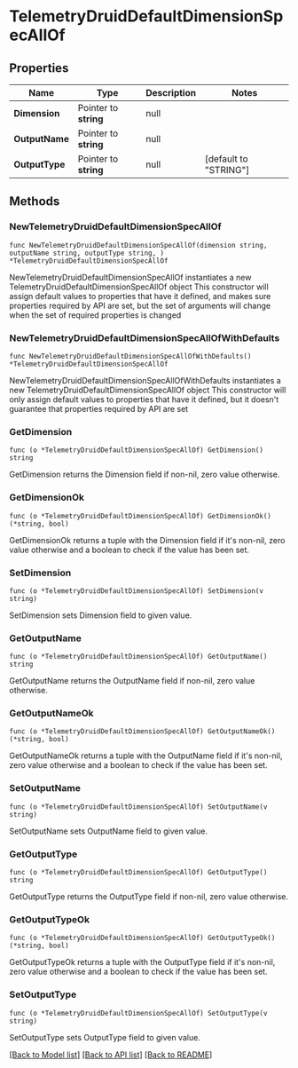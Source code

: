 # TelemetryDruidDefaultDimensionSpecAllOf

## Properties

Name | Type | Description | Notes
------------ | ------------- | ------------- | -------------
**Dimension** | Pointer to **string** | null | 
**OutputName** | Pointer to **string** | null | 
**OutputType** | Pointer to **string** | null | [default to "STRING"]

## Methods

### NewTelemetryDruidDefaultDimensionSpecAllOf

`func NewTelemetryDruidDefaultDimensionSpecAllOf(dimension string, outputName string, outputType string, ) *TelemetryDruidDefaultDimensionSpecAllOf`

NewTelemetryDruidDefaultDimensionSpecAllOf instantiates a new TelemetryDruidDefaultDimensionSpecAllOf object
This constructor will assign default values to properties that have it defined,
and makes sure properties required by API are set, but the set of arguments
will change when the set of required properties is changed

### NewTelemetryDruidDefaultDimensionSpecAllOfWithDefaults

`func NewTelemetryDruidDefaultDimensionSpecAllOfWithDefaults() *TelemetryDruidDefaultDimensionSpecAllOf`

NewTelemetryDruidDefaultDimensionSpecAllOfWithDefaults instantiates a new TelemetryDruidDefaultDimensionSpecAllOf object
This constructor will only assign default values to properties that have it defined,
but it doesn't guarantee that properties required by API are set

### GetDimension

`func (o *TelemetryDruidDefaultDimensionSpecAllOf) GetDimension() string`

GetDimension returns the Dimension field if non-nil, zero value otherwise.

### GetDimensionOk

`func (o *TelemetryDruidDefaultDimensionSpecAllOf) GetDimensionOk() (*string, bool)`

GetDimensionOk returns a tuple with the Dimension field if it's non-nil, zero value otherwise
and a boolean to check if the value has been set.

### SetDimension

`func (o *TelemetryDruidDefaultDimensionSpecAllOf) SetDimension(v string)`

SetDimension sets Dimension field to given value.


### GetOutputName

`func (o *TelemetryDruidDefaultDimensionSpecAllOf) GetOutputName() string`

GetOutputName returns the OutputName field if non-nil, zero value otherwise.

### GetOutputNameOk

`func (o *TelemetryDruidDefaultDimensionSpecAllOf) GetOutputNameOk() (*string, bool)`

GetOutputNameOk returns a tuple with the OutputName field if it's non-nil, zero value otherwise
and a boolean to check if the value has been set.

### SetOutputName

`func (o *TelemetryDruidDefaultDimensionSpecAllOf) SetOutputName(v string)`

SetOutputName sets OutputName field to given value.


### GetOutputType

`func (o *TelemetryDruidDefaultDimensionSpecAllOf) GetOutputType() string`

GetOutputType returns the OutputType field if non-nil, zero value otherwise.

### GetOutputTypeOk

`func (o *TelemetryDruidDefaultDimensionSpecAllOf) GetOutputTypeOk() (*string, bool)`

GetOutputTypeOk returns a tuple with the OutputType field if it's non-nil, zero value otherwise
and a boolean to check if the value has been set.

### SetOutputType

`func (o *TelemetryDruidDefaultDimensionSpecAllOf) SetOutputType(v string)`

SetOutputType sets OutputType field to given value.



[[Back to Model list]](../README.md#documentation-for-models) [[Back to API list]](../README.md#documentation-for-api-endpoints) [[Back to README]](../README.md)


